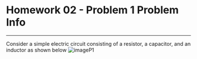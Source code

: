 # Homework 02 - Problem 1 Problem Info
---
Consider a simple electric circuit consisting of a resistor, a capacitor, and an inductor as shown below
![imageP1](https://lcms-files.mathworks.com/content/images/187e4dfc-45ce-4c9b-964b-37dd0df2b0db.png)
